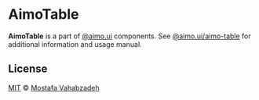 # AimoTable

**AimoTable** is a part of [@aimo.ui][aimo-ui] components. See [@aimo.ui/aimo-table][aimo-table] for additional information and usage manual.

## License

[MIT][license] © [Mostafa Vahabzadeh][author]

[aimo-ui]: https://github.com/vah-most/aimo-ui/
[aimo-table]: https://github.com/vah-most/aimo-ui/blob/master/docs/AimoTable.md
[license]: ./LICENSE
[author]: https://github.com/vah-most
